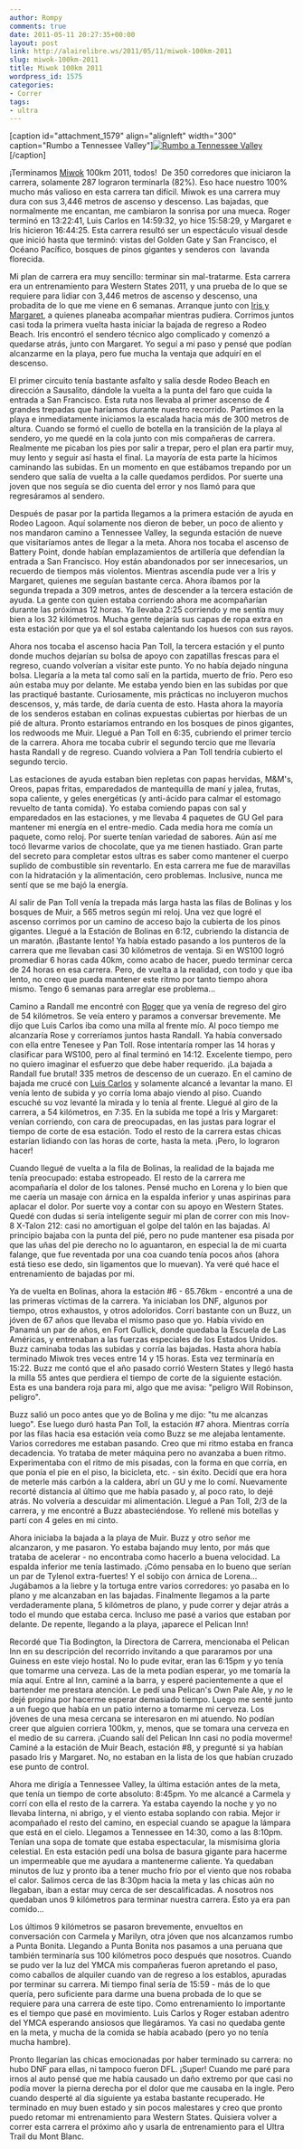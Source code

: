 ```yaml
---
author: Rompy
comments: true
date: 2011-05-11 20:27:35+00:00
layout: post
link: http://alairelibre.ws/2011/05/11/miwok-100km-2011
slug: miwok-100km-2011
title: Miwok 100km 2011
wordpress_id: 1575
categories:
- Correr
tags:
- ultra
---
```


[caption id="attachment_1579" align="alignleft" width="300" caption="Rumbo a Tennessee Valley"][![Rumbo a Tennessee Valley](http://alairelibre.ws/wp-content/uploads/2011/05/P5070083-300x225.jpg)](http://alairelibre.ws/wp-content/uploads/2011/05/P5070083.jpg)[/caption]

¡Terminamos [Miwok](https://www.facebook.com/media/set/?set=a.10150237859896639.361773.509096638&l=b37e8a2e6e) 100km 2011, todos!  De 350 corredores que iniciaron la carrera, solamente 287 lograron terminarla (82%). Eso hace nuestro 100% mucho más valioso en esta carrera tan difícil. Miwok es una carrera muy dura con sus 3,446 metros de ascenso y descenso. Las bajadas, que normalmente me encantan, me cambiaron la sonrisa por una mueca. Roger terminó en 13:22:41, Luis Carlos en 14:59:32, yo hice 15:58:29, y Margaret e Iris hicieron 16:44:25. Esta carrera resultó ser un espectáculo visual desde que inició hasta que terminó: vistas del Golden Gate y San Francisco, el Océano Pacífico, bosques de pinos gigantes y senderos con  lavanda florecida.

Mi plan de carrera era muy sencillo: terminar sin mal-tratarme. Esta carrera era un entrenamiento para Western States 2011, y una prueba de lo que se requiere para lidiar con 3,446 metros de ascenso y descenso, una probadita de lo que me viene en 6 semanas. Arranque junto con [Iris y Margaret](http://alairelibre.ws/wp-content/uploads/2011/05/P5080236.jpg), a quienes planeaba acompañar mientras pudiera. Corrimos juntos casi toda la primera vuelta hasta iniciar la bajada de regreso a Rodeo Beach. Iris encontró el sendero técnico algo complicado y comenzó a quedarse atrás, junto con Margaret. Yo seguí a mi paso y pensé que podían alcanzarme en la playa, pero fue mucha la ventaja que adquirí en el descenso.

El primer circuito tenía bastante asfalto y salía desde Rodeo Beach en dirección a Sausalito, dándole la vuelta a la punta del faro que cuida la entrada a San Francisco. Esta ruta nos llevaba al primer ascenso de 4 grandes trepadas que haríamos durante nuestro recorrido. Partimos en la playa e inmediatamente iniciamos la escalada hacia más de 300 metros de altura. Cuando se formó el cuello de botella en la transición de la playa al sendero, yo me quedé en la cola junto con mis compañeras de carrera. Realmente me picaban los pies por salir a trepar, pero el plan era partir muy, muy lento y seguir así hasta el final. La mayoría de esta parte la hicimos caminando las subidas. En un momento en que estábamos trepando por un sendero que salía de vuelta a la calle quedamos perdidos. Por suerte una joven que nos seguía se dio cuenta del error y nos llamó para que regresáramos al sendero.

Después de pasar por la partida llegamos a la primera estación de ayuda en Rodeo Lagoon. Aquí solamente nos dieron de beber, un poco de aliento y nos mandaron camino a Tennessee Valley, la segunda estación de nueve que visitaríamos antes de llegar a la meta. Ahora nos tocaba el ascenso de Battery Point, donde habían emplazamientos de artillería que defendían la entrada a San Francisco. Hoy están abandonados por ser innecesarios, un recuerdo de tiempos más violentos. Mientras ascendía pude ver a Iris y Margaret, quienes me seguían bastante cerca. Ahora íbamos por la segunda trepada a 309 metros, antes de descender a la tercera estación de ayuda. La gente con quien estaba corriendo ahora me acompañarían durante las próximas 12 horas. Ya llevaba 2:25 corriendo y me sentía muy bien a los 32 kilómetros. Mucha gente dejaría sus capas de ropa extra en esta estación por que ya el sol estaba calentando los huesos con sus rayos.

Ahora nos tocaba el ascenso hacia Pan Toll, la tercera estación y el punto donde muchos dejarían su bolsa de apoyo con zapatillas frescas para el regreso, cuando volverían a visitar este punto. Yo no había dejado ninguna bolsa. Llegaría a la meta tal como salí en la partida, muerto de frío. Pero eso aún estaba muy por delante. Me estaba yendo bien en las subidas por que las practiqué bastante. Curiosamente, mis prácticas no incluyeron muchos descensos, y, más tarde, de daría cuenta de esto. Hasta ahora la mayoría de los senderos estaban en colinas expuestas cubiertas por hierbas de un pié de altura. Pronto estaríamos entrando en los bosques de pinos gigantes, los redwoods me Muir. Llegué a Pan Toll en 6:35, cubriendo el primer tercio de la carrera. Ahora me tocaba cubrir el segundo tercio que me llevaría hasta Randall y de regreso. Cuando volviera a Pan Toll tendría cubierto el segundo tercio.

Las estaciones de ayuda estaban bien repletas con papas hervidas, M&M's, Oreos, papas fritas, emparedados de mantequilla de maní y jalea, frutas, sopa caliente, y geles energéticas (y anti-ácido para calmar el estomago revuelto de tanta comida). Yo estaba comiendo papas con sal y emparedados en las estaciones, y me llevaba 4 paquetes de GU Gel para mantener mi energía en el entre-medio. Cada media hora me comía un paquete, como reloj. Por suerte tenían variedad de sabores. Aún así me tocó llevarme varios de chocolate, que ya me tienen hastiado. Gran parte del secreto para completar estos ultras es saber como mantener el cuerpo suplido de combustible sin reventarlo. En esta carrera me fue de maravillas con la hidratación y la alimentación, cero problemas. Inclusive, nunca me sentí que se me bajó la energía.

Al salir de Pan Toll venía la trepada más larga hasta las filas de Bolinas y los bosques de Muir, a 565 metros según mi reloj. Una vez que logré el ascenso corrimos por un camino de acceso bajo la cubierta de los pinos gigantes. Llegué a la Estación de Bolinas en 6:12, cubriendo la distancia de un maratón. ¡Bastante lento! Ya había estado pasando a los punteros de la carrera que me llevaban casi 30 kilómetros de ventaja. Si en WS100 logró promediar 6 horas cada 40km, como acabo de hacer, puedo terminar cerca de 24 horas en esa carrera. Pero, de vuelta a la realidad, con todo y que iba lento, no creo que pueda mantener este ritmo por tanto tiempo ahora mismo. Tengo 6 semanas para arreglar ese problema...

Camino a Randall me encontré con [Roger](http://alairelibre.ws/wp-content/uploads/2011/05/P5070205.jpg) que ya venía de regreso del giro de 54 kilómetros. Se veía entero y paramos a conversar brevemente. Me dijo que Luis Carlos iba como una milla al frente mío. Al poco tiempo me alcanzaría Rose y correríamos juntos hasta Randall. Ya había conversado con ella entre Tenesee y Pan Toll. Rose intentaría romper las 14 horas y clasificar para WS100, pero al final terminó en 14:12. Excelente tiempo, pero no quiero imaginar el esfuerzo que debe haber requerido. ¡La bajada a Randall fue brutal! 335 metros de descenso de un cuerazo. En el camino de bajada me crucé con [Luis Carlos](http://alairelibre.ws/wp-content/uploads/2011/05/P5070002.jpg) y solamente alcancé a levantar la mano. El venía lento de subida y yo corría loma abajo viendo al piso. Cuando escuché su voz levanté la mirada y lo tenía al frente. Llegué al giro de la carrera, a 54 kilómetros, en 7:35. En la subida me topé a Iris y Margaret: venían corriendo, con cara de preocupadas, en las justas para lograr el tiempo de corte de esa estación. Todo el resto de la carrera estas chicas estarían lidiando con las horas de corte, hasta la meta. ¡Pero, lo lograron hacer!

Cuando llegué de vuelta a la fila de Bolinas, la realidad de la bajada me tenía preocupado: estaba estropeado. El resto de la carrera me acompañaría el dolor de los talones. Pensé mucho en Lorena y lo bien que me caería un masaje con árnica en la espalda inferior y unas aspirinas para aplacar el dolor. Por suerte voy a contar con su apoyo en Western States. Quedé con dudas si sería inteligente seguir mi plan de correr con mis Inov-8 X-Talon 212: casi no amortiguan el golpe del talón en las bajadas. Al principio bajaba con la punta del pié, pero no pude mantener esa pisada por que las uñas del pie derecho no lo aguantaron, en especial la de mi cuarta falange, que fue reventada por una coa cuando tenía pocos años (ahora está tieso ese dedo, sin ligamentos que lo muevan). Ya veré qué hace el entrenamiento de bajadas por mi.

Ya de vuelta en Bolinas, ahora la estación #6 - 65.76km - encontré a una de las primeras víctimas de la carrera. Ya iniciaban los DNF, algunos por tiempo, otros exhaustos, y otros adoloridos. Corrí bastante con un Buzz, un jóven de 67 años que llevaba el mismo paso que yo. Había vivido en Panamá un par de años, en Fort Gullick, donde quedaba la Escuela de Las Américas, y entrenaban a las fuerzas especiales de los Estados Unidos. Buzz caminaba todas las subidas y corría las bajadas. Hasta ahora había terminado Miwok tres veces entre 14 y 15 horas. Esta vez terminaría en 15:22. Buzz me contó que el año pasado corrió Western States y llegó hasta la milla 55 antes que perdiera el tiempo de corte de la siguiente estación. Esta es una bandera roja para mi, algo que me avisa: "peligro Will Robinson, peligro".

Buzz salió un poco antes que yo de Bolina y me dijo: "tu me alcanzas luego". Ese luego duró hasta Pan Toll, la estación #7 ahora. Mientras corría por las filas hacia esa estación veía como Buzz se me alejaba lentamente. Varios corredores me estaban pasando. Creo que mi ritmo estaba en franca decadencia. Yo trataba de meter máquina pero no avanzaba a buen ritmo. Experimentaba con el ritmo de mis pisadas, con la forma en que corría, en que ponía el pie en el piso, la bicicleta, etc. - sin éxito. Decidí que era hora de meterle más carbón a la caldera, abrí un GU y me lo comí. Nuevamente recorté distancia al último que me había pasado y, al poco rato, lo dejé atrás. No volvería a descuidar mi alimentación. Llegué a Pan Toll, 2/3 de la carrera, y me encontré a Buzz abasteciéndose. Yo rellené mis botellas y partí con 4 geles en mi cinto.

Ahora iniciaba la bajada a la playa de Muir. Buzz y otro señor me alcanzaron, y me pasaron. Yo estaba bajando muy lento, por más que trataba de acelerar - no encontraba como hacerlo a buena velocidad. La espalda inferior me tenía lastimado. ¡Cómo pensaba en lo bueno que serían un par de Tylenol extra-fuertes! Y el sobijo con árnica de Lorena... Jugábamos a la liebre y la tortuga entre varios corredores: yo pasaba en lo plano y me alcanzaban en las bajadas. Finalmente llegamos a la parte verdaderamente plana, 5 kilómetros de plano, y pude correr y dejar atrás a todo el mundo que estaba cerca. Incluso me pasé a varios que estaban por delante. De repente, llegando a la playa, ¡aparece el Pelican Inn!

Recordé que Tia Bodington, la Directora de Carrera, mencionaba el Pelican Inn en su descripción del recorrido invitando a que pararamos por una Guiness en este viejo hostal. No lo pude evitar, eran las 6:15pm y yo tenía que tomarme una cerveza. Las de la meta podían esperar, yo me tomaría la mía aquí. Entre al Inn, caminé a la barra, y esperé pacientemente a que el bartender me prestara atención. Le pedí una Pelican's Own Pale Ale, y *no* le dejé propina por hacerme esperar demasiado tiempo. Luego me senté junto a un fuego que había en un patio interno a tomarme mi cerveza. Los jóvenes de una mesa cercana se interesaron en mi atuendo. No podían creer que alguien corriera 100km, y, menos, que se tomara una cerveza en el medio de su carrera. ¡Cuando salí del Pelican Inn casi no podía moverme! Caminé a la estación de Muir Beach, estación #8, y pregunté si ya habían pasado Iris y Margaret. No, no estaban en la lista de los que habían cruzado ese punto de control.

Ahora me dirigía a Tennessee Valley, la última estación antes de la meta, que tenía un tiempo de corte absoluto: 8:45pm. Yo me alcancé a Carmela y corrí con ella el resto de la carrera. Ya estaba cayendo la noche y yo no llevaba linterna, ni abrigo, y el viento estaba soplando con rabia. Mejor ir acompañado el resto del camino, en especial cuando se apague la lámpara que está en el cielo. Llegamos a Tennessee en 14:30, como a las 8:10pm. Tenían una sopa de tomate que estaba espectacular, la mismísima gloria celestial. En esta estación pedí una bolsa de basura gigante para hacerme un impermeable que me ayudara a mantenerme caliente. Ya quedaban minutos de luz y pronto iba a tener mucho frío por el viento que nos robaba el calor. Salimos cerca de las 8:30pm hacia la meta y las chicas aún no llegaban, iban a estar muy cerca de ser descalificadas. A nosotros nos quedaban unos 9 kilómetros para terminar nuestra carrera. Esto ya era pan comido...

Los últimos 9 kilómetros se pasaron brevemente, envueltos en conversación con Carmela y Marilyn, otra jóven que nos alcanzamos rumbo a Punta Bonita. Llegando a Punta Bonita nos pasamos a una peruana que también terminaría sus 100 kilómetros poco después que nosotros. Cuando se pudo ver la luz del YMCA mis compañeras fueron apretando el paso, como caballos de alquiler cuando van de regreso a los establos, apuradas por terminar su carrera. Mi tiempo final sería de 15:59 - más de lo que quería, pero suficiente para darme una buena probada de lo que se requiere para una carrera de este tipo. Como entrenamiento lo importante es el tiempo que pasé en movimiento. Luis Carlos y Roger estaban adentro del YMCA esperando ansiosos que llegáramos. Ya casi no quedaba gente en la meta, y mucha de la comida se había acabado (pero yo no tenía mucha hambre).

Pronto llegarían las chicas emocionadas por haber terminado su carrera: no hubo DNF para ellas, ni tampoco fueron DFL. ¡Super! Cuando me paré para irnos al auto pensé que me había causado un daño extremo por que casi no podía mover la pierna derecha por el dolor que me causaba en la ingle. Pero cuando desperté al día siguiente ya estaba bastante recuperado. He terminado en muy buen estado y sin pocos malestares y creo que pronto puedo retomar mi entrenamiento para Western States. Quisiera volver a correr esta carrera el próximo año y usarla de entrenamiento para el Ultra Trail du Mont Blanc.






